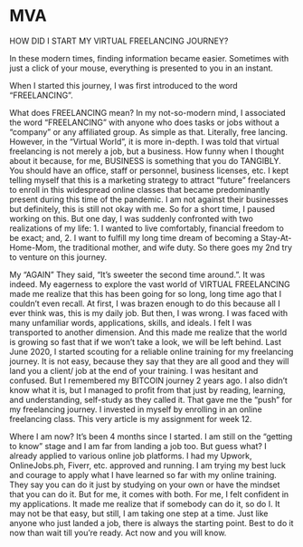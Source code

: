 # MVA
HOW DID I START MY VIRTUAL FREELANCING JOURNEY?

In these modern times, finding information became easier. Sometimes with just a click of your mouse, everything is presented to you in an instant.

When I started this journey, I was first introduced to the word “FREELANCING”.

What does FREELANCING mean?
In my not-so-modern mind, I associated the word “FREELANCING” with anyone who does tasks or jobs without a “company” or any affiliated group. As simple as that. Literally, free lancing. However, in the “Virtual World”, it is more in-depth. I was told that virtual freelancing is not merely a job, but a business. How funny when I thought about it because, for me, BUSINESS is something that you do TANGIBLY. You should have an office, staff or personnel, business licenses, etc. I kept telling myself that this is a marketing strategy to attract “future” freelancers to enroll in this widespread online classes that became predominantly present during this time of the pandemic. I am not against their businesses but definitely, this is still not okay with me. So for a short time, I paused working on this. But one day, I was suddenly confronted with two realizations of my life: 1. I wanted to live comfortably, financial freedom to be exact; and, 2. I want to fulfill my long time dream of becoming a Stay-At-Home-Mom, the traditional mother, and wife duty. So there goes my 2nd try to venture on this journey.

My “AGAIN”
They said, “It’s sweeter the second time around.”. It was indeed. My eagerness to explore the vast world of VIRTUAL FREELANCING made me realize that this has been going for so long, long time ago that I couldn’t even recall. At first, I was brazen enough to do this because all I ever think was, this is my daily job. But then, I was wrong. I was faced with many unfamiliar words, applications, skills, and ideals. I felt I was transported to another dimension. And this made me realize that the world is growing so fast that if we won’t take a look, we will be left behind.
Last June 2020, I started scouting for a reliable online training for my freelancing journey. It is not easy, because they say that they are all good and they will land you a client/ job at the end of your training. I was hesitant and confused. But I remembered my BITCOIN journey 2 years ago. I also didn’t know what it is, but I managed to profit from that just by reading, learning, and understanding, self-study as they called it. That gave me the “push” for my freelancing journey. I invested in myself by enrolling in an online freelancing class. This very article is my assignment for week 12.

Where I am now?
It’s been 4 months since I started. I am still on the “getting to know” stage and I am far from landing a job too. But guess what? I already applied to various online job platforms. I had my Upwork, OnlineJobs.ph, Fiverr, etc. approved and running. I am trying my best luck and courage to apply what I have learned so far with my online training. They say you can do it just by studying on your own or have the mindset that you can do it. But for me, it comes with both. For me, I felt confident in my applications. It made me realize that if somebody can do it, so do I. It may not be that easy, but still, I am taking one step at a time.
Just like anyone who just landed a job, there is always the starting point. Best to do it now than wait till you’re ready. Act now and you will know.

